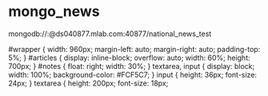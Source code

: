 # mongo_news



mongodb://<dbuser>:<dbpassword>@ds040877.mlab.com:40877/national_news_test



#wrapper {
    width: 960px;
    margin-left: auto;
    margin-right: auto;
    padding-top: 5%;
}
#articles {
    display: inline-block;
    overflow: auto;
    width: 60%;
    height: 700px;
}
#notes {
    float: right;
    width: 30%;
}
textarea, input {
    display: block;
    width: 100%;
    background-color: #FCF5C7;
}
input {
    height: 36px;
        font-size: 24px;
}
textarea {
    height: 200px;
    font-size: 18px;